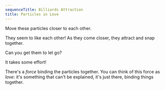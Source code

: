 ```yaml
---
sequenceTitle: Billiards Attraction
title: Particles in Love
---
```


<script>

    var sim = createSimulation({
        initialize: function(simulation) {
            var p = simulation.parameters;
            p.friction = 0.1;

            addOppositeParticles(simulation);

            var ljInteraction = new LennardJonesInteraction();
            ljInteraction.strength = 10;
            setInteraction(simulation, 0, 0, ljInteraction);


            setToolbarAvailableTools(simulation.toolbar, ["move"]);
        }
    });

</script>

Move these particles closer to each other.

<script>
    cue(function () {
        // TODO: timer here
        var distance = v2.distance(sim.particles[0].position, sim.particles[1].position);
        return (distance < 3);   
    });
    endStep();
</script>

They seem to like each other! As they come closer, they attract and snap together.

Can you get them to let go?

<script>
    cue(function () {
        var distance = v2.distance(sim.particles[0].position, sim.particles[1].position);
        return (distance > 6);
    });
    endStep();
</script>

It takes some effort!

There's a _force_ binding the particles together. You can think of this force as _love_: it's something that can't be explained, it's just there, binding things together.

